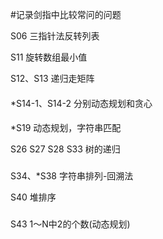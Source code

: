 #记录剑指中比较常问的问题

S06 三指针法反转列表

S11 旋转数组最小值

S12、S13 递归走矩阵

####
*S14-1、S14-2 分别动态规划和贪心

####
*S19 动态规划，字符串匹配


S26 S27 S28 S33 树的递归

###
S34、*S38 字符串排列-回溯法

S40 堆排序

###
S43 1～N中2的个数(动态规划)